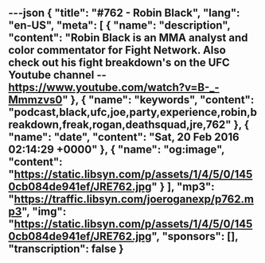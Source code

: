 ---json
{
  "title": "#762 - Robin Black",
  "lang": "en-US",
  "meta": [
    {
      "name": "description",
      "content": "Robin Black is an MMA analyst and color commentator for Fight Network. Also check out his fight breakdown's on the UFC Youtube channel -- https://www.youtube.com/watch?v=B-_-Mmmzvs0"
    },
    {
      "name": "keywords",
      "content": "podcast,black,ufc,joe,party,experience,robin,breakdown,freak,rogan,deathsquad,jre,762"
    },
    {
      "name": "date",
      "content": "Sat, 20 Feb 2016 02:14:29 +0000"
    },
    {
      "name": "og:image",
      "content": "https://static.libsyn.com/p/assets/1/4/5/0/1450cb084de941ef/JRE762.jpg"
    }
  ],
  "mp3": "https://traffic.libsyn.com/joeroganexp/p762.mp3",
  "img": "https://static.libsyn.com/p/assets/1/4/5/0/1450cb084de941ef/JRE762.jpg",
  "sponsors": [],
  "transcription": false
}
---
<episode-header />

<timemark seconds="0" />

<transcribe-call-to-action />

<episode-footer />